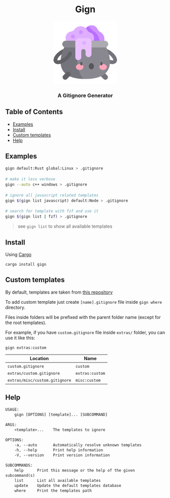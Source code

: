<h1 align="center">Gign</h1>

<p align="center">
    <img width="200" src="https://github.com/metafates/gign/blob/main/assets/logo.png">
</p>

<h3 align="center">
    A Gitignore Generator
</h3>

## Table of Contents

- [Examples](#examples)
- [Install](#install)
- [Custom templates](#custom-templates)
- [Help](#help)

## Examples

```bash
gign default:Rust global:Linux > .gitignore

# make it less verbose
gign --auto c++ windows > .gitignore

# ignore all javascript related templates
gign $(gign list javascript) default:Node > .gitignore

# search for template with fzf and use it
gign $(gign list | fzf) > .gitignore
``` 

> see `gign list` to show all available templates

## Install

Using [Cargo](https://doc.rust-lang.org/cargo/getting-started/installation.html)

```
cargo install gign
```

## Custom templates

By default, templates are taken from [this repository](https://github.com/github/gitignore)

To add custom template just create `[name].gitignore`
file inside `gign where` directory.

Files inside folders will be prefixed with the parent folder name (except for the root templates).

For example, if you have `custom.gitignore` file inside `extras/` folder,
you can use it like this:

```
gign extras:custom
```

| Location                       | Name            |
|--------------------------------|-----------------|
| `custom.gitignore`             | `custom`        |
| `extras/custom.gitignore`      | `extras:custom` |
| `extras/misc/custom.gitignore` | `misc:custom`   |

## Help

```
USAGE:
    gign [OPTIONS] [template]... [SUBCOMMAND]

ARGS:
    <template>...    The templates to ignore

OPTIONS:
    -a, --auto       Automatically resolve unknown templates
    -h, --help       Print help information
    -V, --version    Print version information

SUBCOMMANDS:
    help      Print this message or the help of the given subcommand(s)
    list      List all available templates
    update    Update the default templates database
    where     Print the templates path
```
